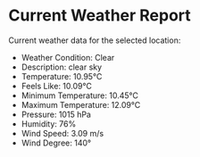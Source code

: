 # Current Weather Report
Current weather data for the selected location:
- Weather Condition: Clear
- Description: clear sky
- Temperature: 10.95°C
- Feels Like: 10.09°C
- Minimum Temperature: 10.45°C
- Maximum Temperature: 12.09°C
- Pressure: 1015 hPa
- Humidity: 76%
- Wind Speed: 3.09 m/s
- Wind Degree: 140°
